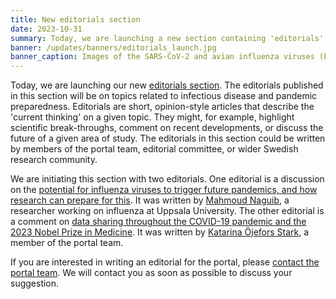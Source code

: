 ```yaml
---
title: New editorials section
date: 2023-10-31
summary: Today, we are launching a new section containing 'editorials'. Editorials are short opinion-style articles detailing the 'current thinking' on a given subject.
banner: /updates/banners/editorials_launch.jpg
banner_caption: Images of the SARS-CoV-2 and avian influenza viruses (Photo credit- CDC).
---
```


Today, we are launching our new [editorials section](/editorials/). The editorials published in this section will be on topics related to infectious disease and pandemic preparedness. Editorials are short, opinion-style articles that describe the 'current thinking' on a given topic. They might, for example, highlight scientific break-throughs, comment on recent developments, or discuss the future of a given area of study. The editorials in this section could be written by members of the portal team, editorial committee, or wider Swedish research community.

We are initiating this section with two editorials. One editorial is a discussion on the [potential for influenza viruses to trigger future pandemics, and how research can prepare for this](/editorials/influenza). It was written by [Mahmoud Naguib](https://www.katalog.uu.se/profile/?id=N17-1318), a researcher working on influenza at Uppsala University. The other editorial is a comment on [data sharing throughout the COVID-19 pandemic and the 2023 Nobel Prize in Medicine](/editorials/pandemic_data_sharing). It was written by [Katarina Öjefors Stark](https://www.katalog.uu.se/profile/?id=N0-579), a member of the portal team.

If you are interested in writing an editorial for the portal, please [contact the portal team](/contact/). We will contact you as soon as possible to discuss your suggestion.
